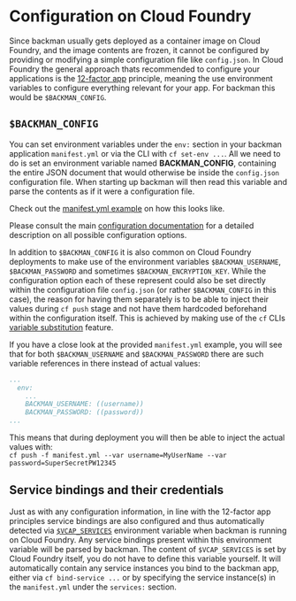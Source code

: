 # Configuration on Cloud Foundry

Since backman usually gets deployed as a container image on Cloud Foundry, and the image contents are frozen, it cannot be configured by providing or modifying a simple configuration file like `config.json`. 
In Cloud Foundry the general approach thats recommended to configure your applications is the [12-factor app](https://12factor.net) principle, meaning the use environment variables to configure everything relevant for your app. For backman this would be `$BACKMAN_CONFIG`.

## `$BACKMAN_CONFIG`

You can set environment variables under the `env:` section in your backman application `manifest.yml` or via the CLI with `cf set-env ...`. All we need to do is set an environment variable named **BACKMAN_CONFIG**, containing the entire JSON document that would otherwise be inside the `config.json` configuration file.
When starting up backman will then read this variable and parse the contents as if it were a configuration file.

Check out the [manifest.yml example](/docs/cloudfoundry/deployment.md#manifestyml-example) on how this looks like.

Please consult the main [configuration documentation](/docs/configuration.md) for a detailed description on all possible configuration options.

In addition to `$BACKMAN_CONFIG` it is also common on Cloud Foundry deployments to make use of the environment variables `$BACKMAN_USERNAME`, `$BACKMAN_PASSWORD` and sometimes `$BACKMAN_ENCRYPTION_KEY`.
While the configuration option each of these represent could also be set directly within the configuration file `config.json` (or rather `$BACKMAN_CONFIG` in this case), the reason for having them separately is to be able to inject their values during `cf push` stage and not have them hardcoded beforehand within the configuration itself.
This is achieved by making use of the `cf` CLIs [variable substitution](https://docs.cloudfoundry.org/devguide/deploy-apps/manifest-attributes.html#variable-substitution) feature.

If you have a close look at the provided `manifest.yml` example, you will see that for both `$BACKMAN_USERNAME` and `$BACKMAN_PASSWORD` there are such variable references in there instead of actual values:
```yaml
...
  env:
    ...
    BACKMAN_USERNAME: ((username))
    BACKMAN_PASSWORD: ((password))
...
```

This means that during deployment you will then be able to inject the actual values with:     
`cf push -f manifest.yml --var username=MyUserName --var password=SuperSecretPW12345`

## Service bindings and their credentials

Just as with any configuration information, in line with the 12-factor app principles service bindings are also configured and thus automatically detected via [`$VCAP_SERVICES`](https://docs.cloudfoundry.org/devguide/deploy-apps/environment-variable.html#VCAP-SERVICES) environment variable when backman is running on Cloud Foundry.
Any service bindings present within this environment variable will be parsed by backman. The content of `$VCAP_SERVICES` is set by Cloud Foundry itself, you do not have to define this variable yourself. It will automatically contain any service instances you bind to the backman app, either via `cf bind-service ...` or by specifying the service instance(s) in the `manifest.yml` under the `services:` section.
